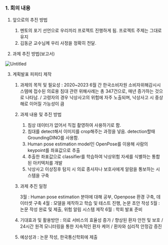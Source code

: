 ### 1. 회의 내용

1. 앞으로의 추진 방법
    1. 멘토의 포기 선언으로 우리끼리 프로젝트 진행하게 됨. 프로젝트 주제는 그대로 유지
    2. 김동균 교수님께 우리 사정을 정확히 전달.

2. 과제 추진 방법(보고서)

![Untitled](https://prod-files-secure.s3.us-west-2.amazonaws.com/dc424050-4343-405e-8620-b23a84fb4faa/b159d5b5-b735-4c92-965e-309b880b3d38/Untitled.png)

3. 계획발표 피피티 제작

    1. 과제의 목적 및 필요성 : 2020~2023 6월 간 한국소비자원 소비자위해감시시스템에 접수된 의료용 침대 관련 위해사례는 총 347건으로, 매년 증가하는 것으로 나타남. / 고령자의 경우 낙상사고의 위험에 자주 노출되며, 낙상사고 시 중상해로 이어질 가능성이 큼 
    
    2. 과제 내용 및 추진 방법

        1. 침상 데이터가 없어서 직접 촬영하여 사용하기로 함.
        2. 침대를 detect해서 이미지를 crop해주는 과정을 넣음. detection할때 GroundingDINO를 사용함.
        3. Human pose estimation model인 OpenPose를 이용해 사람의 keypoint를 좌표값으로 추출
        4. 추출한 좌표값으로 classifier를 학습하여 낙상위험 자세를 식별하는 통합된 아키텍처를 개발
        5. 낙상사고 이상징후 탐지 시 의료 종사자나 보호사에게 알람을 통보하는 시스템을 구축
    
    3. 과제 추진 일정

        3월 : Human pose estimation 분야에 대해 공부, Openpose 환경 구축, 데이터셋 구축
        4월 : 모델을 제작하고 학습 및 테스트 진행, 논문 초안 작성
        5월 : 논문 작성 완료 및 제출, 위험 알림 시스템 제작
        6월 : 학회 발표 준비
    
    4. 기대효과 및 활용방안 : 의료 서비스의 효율성 증가 / 향상된 환자 안전 및 보호 / 24시간 원격 모니터링을 통한 지속적인 환자 케어 / 환자와 심리적 안정감 증진
    
    5. 예상성과 : 논문 작성, 한국통신학회에 제출